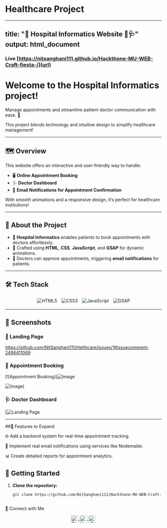 ﻿# Healthcare Project
---
title: "🏥 Hospital Informatics Website 💉🩺"
output: html_document
---
### Live [https://nitsanghani111.github.io/Hackthone-MU-WEB-Craft-fiesta-/](url)

# Welcome to the **Hospital Informatics** project!  
Manage appointments and streamline patient-doctor communication with ease. 🌟  

This project blends technology and intuitive design to simplify healthcare management!

---

## 🗺️ Overview

This website offers an interactive and user-friendly way to handle:

- 🖥️ **Online Appointment Booking**  
- 🩺 **Doctor Dashboard**  
- 📧 **Email Notifications for Appointment Confirmation**  

With smooth animations and a responsive design, it’s perfect for healthcare institutions!

---

## 🏺 About the Project

- 🏥 **Hospital Informatics** enables patients to book appointments with doctors effortlessly.  
- 🎨 Crafted using **HTML**, **CSS**, **JavaScript**, and **GSAP** for dynamic animations.  
- 📧 Doctors can approve appointments, triggering **email notifications** for patients.

---

## 🛠️ Tech Stack

<div style="text-align: center;">
  <img src="https://img.shields.io/badge/HTML5-E34F26?style=for-the-badge&logo=html5&logoColor=white" alt="HTML5" style="margin: 5px;"/>
  <img src="https://img.shields.io/badge/CSS3-1572B6?style=for-the-badge&logo=css3&logoColor=white" alt="CSS3" style="margin: 5px;"/>
  <img src="https://img.shields.io/badge/JavaScript-F7DF1E?style=for-the-badge&logo=javascript&logoColor=black" alt="JavaScript" style="margin: 5px;"/>
  <img src="https://img.shields.io/badge/GSAP-88CE02?style=for-the-badge&logo=greensock&logoColor=white" alt="GSAP" style="margin: 5px;"/>
</div>

---

## 🎨 Screenshots

### 🏥 Landing Page  
https://github.com/NitSanghani111/Helthcare/issues/1#issuecomment-2486411069

### 📅 Appointment Booking  
[![Appointment Booking](![Image](https://github.com/user-attachments/assets/0a83f399-5bf8-427a-b5cf-8274d6c81af8)

![Image](https://github.com/user-attachments/assets/0af045c9-0a38-4bd1-a132-e9bd062f7b6c))

### 🩺 Doctor Dashboard  
[![Landing Page](![Image](https://github.com/user-attachments/assets/0a83f399-5bf8-427a-b5cf-8274d6c81af8))

---


##🌟 Features to Expand


🌐 Add a backend system for real-time appointment tracking.

📧 Implement real email notifications using services like Nodemailer.

📊 Create detailed reports for appointment analytics.


## 🚀 Getting Started

1. **Clone the repository:**  
   ```bash
   git clone https://github.com/NitSanghani111/Hackthone-MU-WEB-Craft-fiesta.git



🌟 Connect with Me


<div style="text-align: center;"> <a href="https://x.com/your-twitter-handle"> <img align="center" alt="Twitter" width="24px" src="https://raw.githubusercontent.com/anuraghazra/anuraghazra/master/assets/twitter.svg" /> </a> <a href="https://www.linkedin.com/in/your-linkedin-profile"> <img align="center" alt="LinkedIn" width="24px" src="https://upload.wikimedia.org/wikipedia/commons/c/ca/LinkedIn_logo_initials.png" /> </a> <a href="mailto:your-email@example.com"> <img align="center" alt="Email" width="24px" src="https://upload.wikimedia.org/wikipedia/commons/4/4e/Gmail_Icon.png" /> </a> </div>

